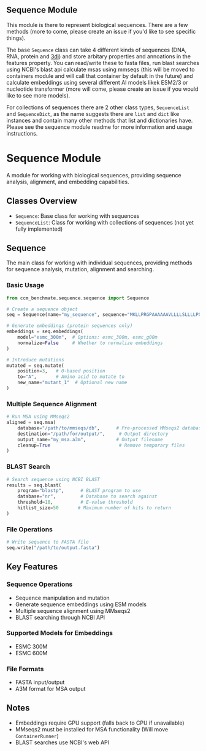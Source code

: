 ## Sequence Module

This module is there to represent biological sequences. There are a few methods (more to come, please create an issue if you'd like to see specific things). 

The base `Sequence` class can take 4 different kinds of sequences (DNA, RNA, protein and [3di](https://github.com/steineggerlab/foldseek)) and store arbitary properties and annoations in the features property. You can read/write these to fasta files, run blast searches using NCBI's blast api calculate msas using mmseqs (this will be moved to containers module and will call that container by default in the future) and calculate embeddings using several different AI models likek ESM2/3 or nucleotide transformer (more will come, please create an issue if you would like to see more models). 

For collections of sequences there are 2 other class types, `SequenceList` and `SequenceDict`, as the name suggests there are `list` and `dict`  like instances and contain many other methods that list and dictionaries have. Please see the sequence module readme for more information and usage instructions. 


# Sequence Module

A module for working with biological sequences, providing sequence analysis, alignment, and embedding capabilities.

## Classes Overview

- `Sequence`: Base class for working with sequences
- `SequenceList`: Class for working with collections of sequences (not yet fully implemented)

## Sequence

The main class for working with individual sequences, providing methods for sequence analysis, mutation, 
alignment and searching.

### Basic Usage

```python
from ccm_benchmate.sequence.sequence import Sequence

# Create a sequence object
seq = Sequence(name="my_sequence", sequence="MKLLPRGPAAAAAAVLLLLSLLLLPQVQA")

# Generate embeddings (protein sequences only)
embeddings = seq.embeddings(
    model="esmc_300m",  # Options: esmc_300m, esmc_g00m
    normalize=False     # Whether to normalize embeddings
)

# Introduce mutations
mutated = seq.mutate(
    position=3,   # 0-based position 
    to="A",       # Amino acid to mutate to
    new_name="mutant_1"  # Optional new name
)
```

### Multiple Sequence Alignment

```python
# Run MSA using MMseqs2
aligned = seq.msa(
    database="/path/to/mmseqs/db",      # Pre-processed MMseqs2 database
    destination="/path/for/output/",     # Output directory
    output_name="my_msa.a3m",           # Output filename
    cleanup=True                         # Remove temporary files
)
```

### BLAST Search

```python
# Search sequence using NCBI BLAST
results = seq.blast(
    program="blastp",      # BLAST program to use
    database="nr",         # Database to search against  
    threshold=10,          # E-value threshold
    hitlist_size=50       # Maximum number of hits to return
)
```

### File Operations

```python
# Write sequence to FASTA file
seq.write("/path/to/output.fasta")
```

## Key Features

### Sequence Operations
- Sequence manipulation and mutation
- Generate sequence embeddings using ESM models
- Multiple sequence alignment using MMseqs2
- BLAST searching through NCBI API

### Supported Models for Embeddings
- ESMC 300M
- ESMC 600M

### File Formats
- FASTA input/output
- A3M format for MSA output

## Notes

- Embeddings require GPU support (falls back to CPU if unavailable)
- MMseqs2 must be installed for MSA functionality (Will move `ContainerRunner`)
- BLAST searches use NCBI's web API

